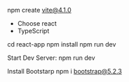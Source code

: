npm create vite@4.1.0
 - Choose react
  - TypeScript

 cd react-app
  npm install
  npm run dev


Start Dev Server:
npm run dev

Install Bootstarp
npm i bootstrap@5.2.3
